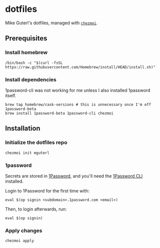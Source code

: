 # dotfiles

Mike Guterl's dotfiles, managed with [`chezmoi`](https://github.com/twpayne/chezmoi).

## Prerequisites

### Install homebrew

    /bin/bash -c "$(curl -fsSL https://raw.githubusercontent.com/Homebrew/install/HEAD/install.sh)"

### Install dependencies

1password-cli was not working for me unless I also installed 1password itself.

    brew tap homebrew/cask-versions # this is unnecessary once I'm off 1password-beta
    brew install 1password-beta 1password-cli chezmoi

## Installation

### Initialize the dotfiles repo

    chezmoi init mguterl

### 1password

Secrets are stored in [1Password](https://1password.com/), and you'll need
the [1Password CLI](https://support.1password.com/command-line-getting-started/) installed.

Login to 1Password for the first time with:

    eval $(op signin <subdomain>.1password.com <email>)

Then, to login afterwards, run:

    eval $(op signin)

### Apply changes

    chezmoi apply
